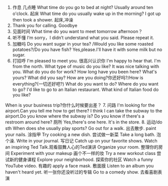 1. 作息
几点睡
What time do you go to bed at night?
Usually around ten o'clock.
起床
What time do you usually wake up in the morning?
I got up then took a shower. 起床,冲澡
2. Thank you for calling. Goodbye
3. 见面时间
What time do you want to meet tomorrow afternoon？ 
4. 听不懂
I‘m sorry，I didn’t understand what you said. Please repeat it. 
5. 加糖吗
Do you want sugar in your tea? /Would you like some roasted potatoes?/Do you have fish?
Yes,please.I'll have it with some milk but no sugar.
6. 打招呼
I'm pleased to meet you. 很高兴认识你
I'm happy to hear that. 
I'm from the north.
What type of music do you like?
It was nice talking with you.
What do you do for work?
How long have you been here?
What's yours?
What did you say?
How are you doing?你还好吗?/How is everything?(一切还好吧?)
What do you want to do?
Where do you want to go?
I'd like to go to an Italian restaurant.
What kind of Italian food do you like? 

When is your business trip?你什么时候要出差？
7. 问路
I'm looking for the airport.Can you tell me how to get there?
I think I can take the subway to the airport.Do you know where the subway is?
Do you know if there's a restroom around here? 厕所
Yes,there's one here. It's in the store.
8. 运动/do sth
When does she usually play sports?
Go out for a walk. 出去散步.
paint your nails. 涂指甲
Try cooking a new dish. 尝试做一新菜
Take a long bath. 泡个澡.
Write in your journal. 写日记
Catch up on your favorite shows. 
Watch an inspiring Ted Talk.观看鼓舞人心的Ted演讲
Organize your room. 整理你的房间
Experiment with your makeup 画个不一样的妆
Try a new workout class 尝试新的健身课程
Explore your neighborhood. 探索你的社区
Watch a funny YouTube video. 有趣的
apply a face mask. 敷面膜
Listen to an album you haven't heard yet. 听一张你还没听过的专辑
Go to a comedy show. 去看喜剧表演


